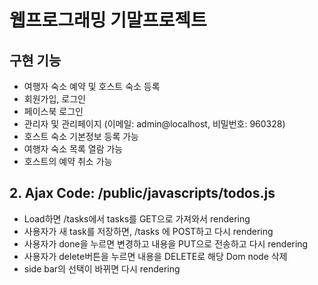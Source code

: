 # 웹프로그래밍 기말프로젝트


## 구현 기능
- 여행자 숙소 예약 및 호스트 숙소 등록
- 회원가입, 로그인
- 페이스북 로그인
- 관리자 및 관리페이지 (이메일: admin@localhost, 비밀번호: 960328)
- 호스트 숙소 기본정보 등록 가능
- 여행자 숙소 목록 열람 가능
- 호스트의 예약 취소 가능

## 2. Ajax Code: /public/javascripts/todos.js
- Load하면 /tasks에서 tasks를 GET으로 가져와서 rendering
- 사용자가 새 task를 저장하면, /tasks 에 POST하고 다시 rendering
- 사용자가 done을 누르면 변경하고 내용을 PUT으로 전송하고 다시 rendering
- 사용자가 delete버튼을 누르면 내용을 DELETE로 해당 Dom node 삭제
- side bar의 선택이 바뀌면 다시 rendering
